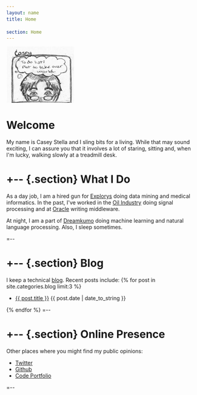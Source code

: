```yaml
---
layout: name
title: Home

section: Home
---
```


<img class='inset right' src='/images/casey_headshot.jpg' title='Casey Stella' alt='Photo of Cartoon Casey' width='180px' />

Welcome
=======

My name is Casey Stella and I sling bits for a living.  While that may
sound exciting, I can assure you that it involves a lot of staring, sitting
and, when I'm lucky, walking slowly at a treadmill desk.

+--	{.section}
What I Do
========
As a day job, I am a hired gun for [Explorys](http://www.explorys.com)
doing data mining and medical informatics.  In the past, I've
worked in the [Oil Industry](http://www.iongeo.com) doing signal
processing and at [Oracle](http://www.oracle.com) writing middleware.

At night, I am a part of [Dreamkumo](http://www.dreamkumo.com) doing
machine learning and natural language processing.  Also, I sleep
sometimes.

=--

+-- {.section}
Blog
=====
I keep a technical [blog](/blog).
Recent posts include:
{% for post in site.categories.blog limit:3 %}
<ul class="compact recent">
<li>
	<a href="{{ post.url }}" title="{{ post.excerpt }}">{{ post.title }}</a>
	<span class="date">{{ post.date | date_to_string }}</span> 
</li>
</ul>
{% endfor %}
=--

+-- {.section}
Online Presence
====================================

Other places where you might find my public opinions:
<ul class="compact recent">
  <li><a href="http://twitter.com/casey_stella" title="Twitter">Twitter</a></li>
  <li><a href="https://github.com/cestella" title="Github">Github</a></li>
  <li><a href="https://github.com/cestella/Casey-s-Personal-Projects" title="Code Portfolio">Code Portfolio</a></li>
</ul>
=--
